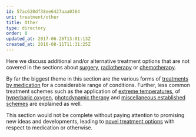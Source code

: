 ```yaml
---
id: 57ac620df38ee6427aaa0364
uri: treatment/other
title: Other
type: directory
order: 0
updated_at: 2017-06-26T13:01:13Z
created_at: 2016-08-11T11:31:25Z
---
```


<p>Here we discuss additional and/or alternative treatment options
    that are not covered in the sections about <a href="/treatment/surgery">surgery</a>,
    <a href="/treatment/radiotherapy">radiotherapy</a> or
    <a href="/treatment/chemotherapy">chemotherapy</a>.</p>
<p>By far the biggest theme in this section are the various forms
    of <a href="/treatment/other/medication">treatments by medication</a>    for a considerable range of conditions. Further, less common
    treatment schemes such as the application of <a href="/treatment/other/extreme-temperatures">extreme temperatures</a>,
    of <a href="/treatment/other/hyperbaric-oxygen">hyperbaric oxygen</a>,
    <a href="/treatment/other/photodynamic-therapy">photodynamic therapy</a>    and <a href="/treatment/other/miscellaneous">miscellaneous established schemes</a>    are explained as well.</p>
<p>This section would not be complete without paying attention to
    promising new ideas and developments, leading to <a href="/treatment/other/new-developments">novel treatment options</a>    with respect to medication or otherwise.</p>
